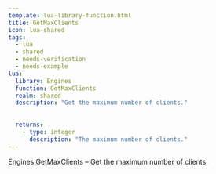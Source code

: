 ```yaml
---
template: lua-library-function.html
title: GetMaxClients
icon: lua-shared
tags:
  - lua
  - shared
  - needs-verification
  - needs-example
lua:
  library: Engines
  function: GetMaxClients
  realm: shared
  description: "Get the maximum number of clients."
  
  
  returns:
    - type: integer
      description: "The maximum number of clients."
---
```


<div class="lua__search__keywords">
Engines.GetMaxClients &#x2013; Get the maximum number of clients.
</div>
